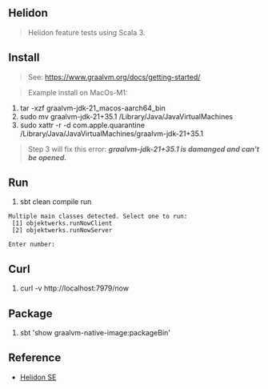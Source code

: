 Helidon
-------
>Helidon feature tests using Scala 3.

Install
-------
>See: https://www.graalvm.org/docs/getting-started/

>Example install on MacOs-M1:
1. tar -xzf graalvm-jdk-21_macos-aarch64_bin
2. sudo mv graalvm-jdk-21+35.1 /Library/Java/JavaVirtualMachines
3. sudo xattr -r -d com.apple.quarantine /Library/Java/JavaVirtualMachines/graalvm-jdk-21+35.1
>Step 3 will fix this error: ***graalvm-jdk-21+35.1 is damanged and can't be opened.***

Run
---
1. sbt clean compile run
```
Multiple main classes detected. Select one to run:
 [1] objektwerks.runNowClient
 [2] objektwerks.runNowServer

Enter number:
```

Curl
----
1. curl -v http://localhost:7979/now

Package
-------
1. sbt 'show graalvm-native-image:packageBin'

Reference
---------
* [Helidon SE](https://helidon.io/docs/v4/#/se/introduction)